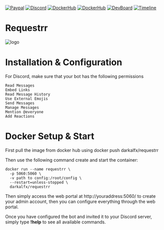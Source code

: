 [![Paypal](https://img.shields.io/badge/Paypal-Donate-success?style=for-the-badge&logo=paypal)](https://www.paypal.com/cgi-bin/webscr?cmd=_donations&business=ELFGQ65FJFPVQ&currency_code=CAD&source=url) 
[![Discord](https://img.shields.io/discord/674782527139086350?color=7289DA&label=Discord&style=for-the-badge&logo=discord)](https://discord.gg/ATCM64M)
[![DockerHub](https://img.shields.io/badge/Docker-Hub-%23099cec?style=for-the-badge&logo=docker)](https://hub.docker.com/r/darkalfx/requestrr)
[![DockerHub](https://img.shields.io/badge/GitHub-Repo-lightgrey?style=for-the-badge&logo=github)](https://github.com/darkalfx/requestrr/)
[![DevBoard](https://img.shields.io/badge/Dev-Board-%23233240?style=for-the-badge&logo=gitkraken)](https://app.gitkraken.com/glo/board/Xmfwg65zLQARKZdL)
[![Timeline](https://img.shields.io/badge/Project-Timeline-%23233240?style=for-the-badge&logo=gitkraken)](https://timelines.gitkraken.com/timeline/0656f1edc0dd4a2191406c62343c22c1)


Requestrr 
=================

![logo](https://i.imgur.com/0UzLYvw.png)


Installation & Configuration
==================

For Discord, make sure that your bot has the following permissions

    Read Messages
    Embed Links
    Read Message History
    Use External Emojis
    Send Messages
    Manage Messages
    Mention @everyone
    Add Reactions


Docker Setup & Start
==================

First pull the image from docker hub using docker push darkalfx/requestrr

Then use the following command create and start the container:

    docker run --name requestrr \
      -p 5060:5060 \
      -v path to config:/root/config \
      --restart=unless-stopped \
      darkalfx/requestrr

Then simply access the web portal at http://youraddress:5060/ to create your admin account, then you can configure everything through the web portal.

Once you have configured the bot and invited it to your Discord server, simply type **!help** to see all available commands.
